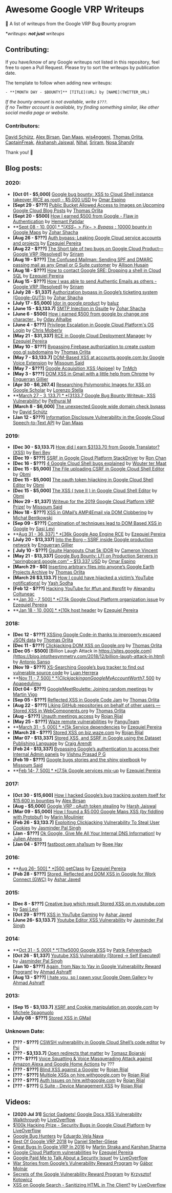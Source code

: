 # Awesome Google VRP Writeups
🐛 A list of writeups from the Google VRP Bug Bounty program

*\*writeups: **not just** writeups*

## Contributing:

If you have/know of any Google writeups not listed in this repository, feel free to open a Pull Request. Please try to sort the writeups by publication date.

The template to follow when adding new writeups:
```
- **[MONTH DAY - $BOUNTY]** [TITLE](URL) by [NAME](TWITTER_URL)
```
*If the bounty amount is not available, write `$???`.*<br>
*If no Twitter account is available, try finding something similar, like other social media page or website.*

### Contributors:

[David Schütz](https://twitter.com/xdavidhu), [Alex Birsan](https://twitter.com/alxbrsn), [Dan Maas](https://www.linkedin.com/in/dan-maas-66b2a045/), [wis4nggeni](https://twitter.com/_wis4nggeni), [Thomas Orlita](https://twitter.com/ThomasOrlita), [CaptainFreak](https://twitter.com/0xCaptainFreak), [Akshansh Jaiswal](https://twitter.com/akshanshjaiswl), [Nihal](https://twitter.com/iamnihal_), [Sriram](https://www.twitter.com/sriramoffcl/), [Nosa Shandy](https://apapedulimu.click)

Thank you! 🎉

## Blog posts:

### 2020:

- **[Oct 01 - $5,000]** [Google bug bounty: XSS to Cloud Shell instance takeover (RCE as root) - $5,000 USD](https://omespino.com/write-up-google-bug-bounty-xss-to-cloud-shell-instance-takeover-rce-as-root-5000-usd/) by [Omar Espino](https://twitter.com/omespino)
- **[Sept 29 - $???]** [Public Bucket Allowed Access to Images on Upcoming Google Cloud Blog Posts](https://websecblog.com/vulns/public-google-cloud-blog-bucket/) by [Thomas Orlita](https://twitter.com/ThomasOrlita)
- **[Sept 20 - $500]** [How I earned $500 from Google - Flaw in Authentication](https://medium.com/bugbountywriteup/how-i-earned-500-from-google-flaw-in-authentication-a40018c05616/) by [Hemant Patidar](https://twitter.com/HemantSolo)
- **[Sept 08 - $10,000]** [XSS->Fix->Bypass: 10000$ bounty in Google Maps](https://www.ehpus.com/post/xss-fix-bypass-10000-bounty-in-google-maps) by [Zohar Shacha](https://www.linkedin.com/in/zohar-shachar/)
- **[Aug 26 - $???]** [Auth bypass: Leaking Google Cloud service accounts and projects](https://www.ezequiel.tech/2020/08/leaking-google-cloud-projects.html) by [Ezequiel Pereira](https://twitter.com/epereiralopez)
- **[Aug 22 - $???]** [The Short tale of two bugs on Google Cloud Product— Google VRP [Resolved]](https://medium.com/bugbountywriteup/the-short-tale-of-two-bugs-on-google-cloud-product-google-vrp-resolved-47c913dca8fc) by [Sriram](https://twitter.com/sriramoffcl)
- **[Aug 19 - $???]** [The Confused Mailman: Sending SPF and DMARC passing mail as any Gmail or G Suite customer](https://ezh.es/blog/2020/08/the-confused-mailman-sending-spf-and-dmarc-passing-mail-as-any-gmail-or-g-suite-customer/) by [Allison Husain](https://twitter.com/ezhes_)
- **[Aug 18 - $???]** [How to contact Google SRE: Dropping a shell in Cloud SQL](https://www.ezequiel.tech/2020/08/dropping-shell-in.html) by [Ezequiel Pereira](https://twitter.com/epereiralopez)
- **[Aug 15 - $???]** [How I was able to send Authentic Emails as others - Google VRP [Resolved]](https://medium.com/@sriram_offcl/how-i-was-able-to-send-authentic-emails-as-others-google-vrp-resolved-2af94295f326) by [Sriram](https://www.twitter.com/sriramoffcl/)
- **[July 28 - $1,337]** [Authorization bypass in Google’s ticketing system (Google-GUTS)](https://www.ehpus.com/post/authorization-bypass-in-google-s-ticketing-system) by [Zohar Shacha](https://www.linkedin.com/in/zohar-shachar/)
- **[July 17 - $5,000]** [Idor in google product](https://medium.com/@balook/idor-in-google-datastudio-google-com-f2fa51b763de) by [baluz](https://twitter.com/critical_b0y)
- **[June 15 - $3,133.7]** [SMTP Injection in Gsuite](https://www.ehpus.com/post/smtp-injection-in-gsuite) by [Zohar Shacha](https://www.linkedin.com/in/zohar-shachar/)
- **[June 6 - $500]** [How i earned $500 from google by change one character .](https://medium.com/@odayalhalbe1/how-i-earned-500-from-google-by-change-one-character-8350d2b618e5) by [Oday Alhalbe](https://bughunter.withgoogle.com/profile/91a2e03b-0b0d-422c-9cd6-aa2a2ae24b57)
- **[June 4 - $???]** [Privilege Escalation in Google Cloud Platform's OS Login](https://gitlab.com/gitlab-com/gl-security/gl-redteam/red-team-tech-notes/-/tree/master/oslogin-privesc-june-2020) by [Chris Moberly](https://twitter.com/init_string)
- **[May 21 - $31,337]** [RCE in Google Cloud Deployment Manager](https://www.ezequiel.tech/2020/05/rce-in-cloud-dm.html) by [Ezequiel Pereira](https://twitter.com/epereiralopez)
- **[May 10 - $???]** [Bypassing Firebase authorization to create custom goo.gl subdomains](https://websecblog.com/vulns/bypassing-firebase-authorization-to-create-custom-goo-gl-subdomains/) by [Thomas Orlita](https://twitter.com/ThomasOrlita)
- **[May 7 - $3,133.7]** [DOM-Based XSS at accounts.google.com by Google Voice Extension](http://www.missoumsai.com/google-accounts-xss.html) by [Missoum Said](https://twitter.com/missoum1307)
- **[May 7 - $???]** [Google Acquisition XSS (Apigee)](https://medium.com/@TnMch/google-acquisition-xss-apigee-5479d7b5dc4) by [TnMch](https://twitter.com/TnMch_)
- **[May 3 - $???]** [DOM XSS in Gmail with a little help from Chrome](https://opnsec.com/2020/05/dom-xss-in-gmail-with-a-little-help-from-chrome/) by [Enguerran Gillier](https://twitter.com/opnsec)
- **[Apr 30 - $6,267.4]** [Researching Polymorphic Images for XSS on Google Scholar](https://blog.doyensec.com/2020/04/30/polymorphic-images-for-xss.html) by [Lorenzo Stella](https://twitter.com/doyensec)
- **[March 27 - $3,133.7]** [$3133.7 Google Bug Bounty Writeup- XSS Vulnerability!](https://pethuraj.com/blog/google-bug-bounty-writeup/) by [Pethuraj M](https://twitter.com/itsmepethu)
- **[March 8 - $6,000]** [The unexpected Google wide domain check bypass](https://bugs.xdavidhu.me/google/2020/03/08/the-unexpected-google-wide-domain-check-bypass/) by [David Schütz](https://twitter.com/xdavidhu)
- **[Jan 12 - $???]** [Information Disclosure Vulnerability in the Google Cloud Speech-to-Text API](https://www.dcine.com/2020/01/12/information-disclosure-vulnerability-in-the-google-cloud-speech-to-text-api/) by [Dan Maas](https://www.linkedin.com/in/dan-maas-66b2a045/)

### 2019:

- **[Dec 30 - $3,133.7]** [How did I earn $3133.70 from Google Translator? (XSS)](https://medium.com/monetary/how-did-i-earn-3133-70-from-google-translator-9becf942dbdc) by [Beri Bey](https://medium.com/@beribeys)
- **[Dec 19 - $???]** [SSRF in Google Cloud Platform StackDriver](https://ngailong.wordpress.com/2019/12/19/google-vrp-ssrf-in-google-cloud-platform-stackdriver/) by [Ron Chan](https://twitter.com/ngalongc)
- **[Dec 16 - $???]** [4 Google Cloud Shell bugs explained](https://offensi.com/2019/12/16/4-google-cloud-shell-bugs-explained-introduction/) by [Wouter ter Maat](https://twitter.com/wtm_offensi)
- **[Dec 15 - $5,000]** [The File uploading CSRF in Google Cloud Shell Editor](https://obmiblog.blogspot.com/2019/12/gcp-5k-file-uploading-csrf.html) by [Obmi](https://bughunter.withgoogle.com/profile/40997bbc-945a-4eca-8408-eed302641c96)
- **[Dec 15 - $5,000]** [The oauth token hijacking in Google Cloud Shell Editor](https://obmiblog.blogspot.com/2019/12/gcp-5k-oauth-token-hijack.html) by [Obmi](https://bughunter.withgoogle.com/profile/40997bbc-945a-4eca-8408-eed302641c96)
- **[Dec 15 - $5,000]** [The XSS ( type II ) in Google Cloud Shell Editor](https://obmiblog.blogspot.com/2019/12/gcp-5k-xss-type-ii.html) by [Obmi](https://bughunter.withgoogle.com/profile/40997bbc-945a-4eca-8408-eed302641c96)
- **[Nov 29 - $1,337]** [Writeup for the 2019 Google Cloud Platform VRP Prize!](https://medium.com/@missoum1307/writeup-for-the-2019-google-cloud-platform-vrp-prize-4e104ef9f204) by [Missoum Said](https://twitter.com/missoum1307)
- **[Nov 18 - $???]** [XSS in GMail’s AMP4Email via DOM Clobbering](https://research.securitum.com/xss-in-amp4email-dom-clobbering/) by [Michał Bentkowski](https://twitter.com/SecurityMB)
- **[Sep 09 - $???]** [Combination of techniques lead to DOM Based XSS in Google](http://sasi2103.blogspot.com/2016/09/combination-of-techniques-lead-to-dom.html) by [Sasi Levi](https://twitter.com/sasi2103)
- **[Aug 31 - $36,337]** [$36k Google App Engine RCE](https://www.ezequiel.tech/p/36k-google-app-engine-rce.html) by [Ezequiel Pereira](https://twitter.com/epereiralopez)
- **[July 20 - $13,337]** [Into the Borg – SSRF inside Google production network](https://opnsec.com/2018/07/into-the-borg-ssrf-inside-google-production-network/) by [Enguerran Gillier](https://twitter.com/opnsec)
- **[ July 10 - $???]** [Gsuite Hangouts Chat 5k IDOR](https://secreltyhiddenwriteups.blogspot.com/2018/07/gsuite-hangouts-chat-5k-idor.html) by [Cameron Vincent](https://twitter.com/secretlyhidden1)
- **[May 21 - $13,337]** [Google Bug Bounty: LFI on Production Servers in “springboard.google.com” – $13,337 USD](https://omespino.com/write-up-google-bug-bounty-lfi-on-production-servers-in-redacted-google-com-13337-usd/) by [Omar Espino](https://twitter.com/omespino)
- **[March 29 - $0]** [Inserting arbitrary files into anyone’s Google Earth Projects Archive](https://websecblog.com/vulns/google-earth-studio-vulnerability/) by [Thomas Orlita](https://twitter.com/ThomasOrlita)
- **[March 26 $3,133.7]** [How I could have hijacked a victim’s YouTube notifications!](https://hackademic.co.in/youtube-bug/) by [Yash Sodha](https://twitter.com/y_sodha)
- **[Feb 12 - $???]** [Hacking YouTube for #fun and #profit](https://www.linkedin.com/pulse/hacking-youtube-fun-profit-alexandru-coltuneac/) by [Alexandru Coltuneac](https://twitter.com/dekeeu)
- **[Jan 30 - $7,500]** [$7.5k Google Cloud Platform organization issue](https://www.ezequiel.tech/2019/01/75k-google-cloud-platform-organization.html) by [Ezequiel Pereira](https://twitter.com/epereiralopez)
- **[Jan 18 - $10,000]** [$10k host header](https://www.ezequiel.tech/p/10k-host-header.html) by [Ezequiel Pereira](https://twitter.com/epereiralopez)

### 2018:

- **[Dec 12 - $???]** [XSSing Google Code-in thanks to improperly escaped JSON data](https://websecblog.com/vulns/google-code-in-xss/) by [Thomas Orlita](https://twitter.com/ThomasOrlita)
- **[Dec 11 - $???]** [Clickjacking DOM XSS on Google.org](https://websecblog.com/vulns/clickjacking-xss-on-google-org/) by [Thomas Orlita](https://twitter.com/ThomasOrlita)
- **[Dec 05 - $500]** [Billion Laugh Attack in https://sites.google.com](https://blog.intothesymmetry.com/2018/12/billion-laugh-attack-in.html) by [Antonio Sanso](https://twitter.com/asanso)
- **[Nov 19 - $???]** [XS-Searching Google’s bug tracker to find out vulnerable source code](https://medium.com/@luanherrera/xs-searching-googles-bug-tracker-to-find-out-vulnerable-source-code-50d8135b7549) by [Luan Herrera](https://twitter.com/lbherrera_)
- **[Nov 11 - $7,500]** [Clickjacking on Google MyAccount Worth 7,500$](https://apapedulimu.click/clickjacking-on-google-myaccount-worth-7500/) by [Apapedulimu](https://twitter.com/LocalHost31337)
- **[Oct 04 - $???]** [GoogleMeetRoulette: Joining random meetings](https://www.martinvigo.com/googlemeetroulette/) by [Martin Vigo](https://twitter.com/martin_vigo)
- **[Sep 05 - $???]** [Reflected XSS in Google Code Jam](https://websecblog.com/vulns/reflected-xss-in-google-code-jam/) by [Thomas Orlita](https://twitter.com/ThomasOrlita)
- **[Aug 22 - $???]** [Liking GitHub repositories on behalf of other users — Stored XSS in WebComponents.org](https://websecblog.com/vulns/stored-xss-in-webcomponents-org/) by [Thomas Orlita](https://twitter.com/ThomasOrlita)
- **[Aug - $???]** [Unauth meetings access](https://sites.google.com/securifyinc.com/vrp-writeups/google-meet/authorization-bugs) by [Rojan Rijal](https://twitter.com/mallocsys)
- **[May 25 - $???]** [Waze remote vulnerabilities](http://blog.appscan.io/index.php/2018/05/25/waze-remote-vulnerability-technical-report/) by [PanguTeam](https://twitter.com/PanguTeam)
- **[March 31 - $5,000]** [$5k Service dependencies](https://www.ezequiel.tech/p/5k-service-dependencies.html) by [Ezequiel Pereira](https://twitter.com/epereiralopez)
- **[March 28 - $???]** [Stored XSS on biz.waze.com](https://sites.google.com/securifyinc.com/vrp-writeups/waze/waze-xss) by [Rojan Rijal](https://twitter.com/mallocsys)
- **[Mar 07 - $13,337]** [Stored XSS, and SSRF in Google using the Dataset Publishing Language](https://s1gnalcha0s.github.io/dspl/2018/03/07/Stored-XSS-and-SSRF-Google.html) by [Craig Arendt](https://twitter.com/signalchaos)
- **[Feb 24 - $13,337]** [Bypassing Google’s authentication to access their Internal Admin panels](https://medium.com/bugbountywriteup/bypassing-googles-fix-to-access-their-internal-admin-panels-12acd3d821e3) by [Vishnu Prasad P G](https://twitter.com/vishnuprasadnta)
- **[Feb 19 - $???]** [Google bugs stories and the shiny pixelbook](https://bughunt1307.herokuapp.com/googlebugs.html) by [Missoum Said](https://twitter.com/missoum1307)
- **[Feb 14- $7,500]** [$7.5k Google services mix-up](https://www.ezequiel.tech/p/75k-google-services-mix-up.html) by [Ezequiel Pereira](https://twitter.com/epereiralopez)

### 2017:

- **[Oct 30 - $15,600]** [How I hacked Google’s bug tracking system itself for $15,600 in bounties](https://medium.com/@alex.birsan/messing-with-the-google-buganizer-system-for-15-600-in-bounties-58f86cc9f9a5) by [Alex Birsan](https://twitter.com/alxbrsn)
- **[Aug - $5,000]** [Google VRP : oAuth token stealing](http://bugdisclose.blogspot.com/2017/08/google-vrp-oauth-token-stealing.html) by [Harsh Jaiswal](https://twitter.com/rootxharsh)
- **[Mar 09 - $5,000]** [How I found a $5,000 Google Maps XSS (by fiddling with Protobuf)](https://medium.com/@marin_m/how-i-found-a-5-000-google-maps-xss-by-fiddling-with-protobuf-963ee0d9caff) by [Marin Moulinier](https://github.com/marin-m)
- **[Feb 26 - $3,133.7]** [Exploiting Clickjacking Vulnerability To Steal User Cookies](https://jasminderpalsingh.info/exploiting-google-clickjacking-vulnerability-to-steal-user-cookies/) by [Jasminder Pal Singh](https://twitter.com/Singh_Jasminder)
- **[Jan - $???]** [Ok Google, Give Me All Your Internal DNS Information!](https://www.rcesecurity.com/2017/03/ok-google-give-me-all-your-internal-dns-information/) by [Julien Ahrens](https://twitter.com/MrTuxracer)
- **[Jan 04 - $???]** [fastboot oem sha1sum](https://securityresear.ch/2017/01/04/fastboot-oem-sha1sum/) by [Roee Hay](https://twitter.com/roeehay)

### 2016:

- **[Aug 26- $500]** [$500 getClass](https://www.ezequiel.tech/p/500-getclass.html) by [Ezequiel Pereira](https://twitter.com/epereiralopez)
- **[Feb 28 - $???]** [Stored, Reflected and DOM XSS in Google for Work Connect (GWC)](http://respectxss.blogspot.com/2016/02/stored-reflected-and-dom-xss-in-google.html) by [Ashar Javed](https://twitter.com/soaj1664ashar)

### 2015:

- **[Dec 8 - $???]** [Creative bug which result Stored XSS on m.youtube.com](http://sasi2103.blogspot.com/2015/12/creative-bug-which-result-stored-xss-on.html) by [Sasi Levi](https://twitter.com/sasi2103)
- **[Oct 29 - $???]** [XSS in YouTube Gaming](http://respectxss.blogspot.com/2015/10/xss-in-youtube-gaming.html) by [Ashar Javed](https://twitter.com/soaj1664ashar)
- **[June 26- $3,133.7]** [Youtube Editor XSS Vulnerability](https://jasminderpalsingh.info/youtube-editor-stored-dom-based-and-self-executed-xss-vulnerability/) by [Jasminder Pal Singh](https://twitter.com/Singh_Jasminder)

### 2014:

- **[Oct 31 - $5,000]** [The 5000$ Google XSS](https://blog.it-securityguard.com/bugbounty-the-5000-google-xss/) by [Patrik Fehrenbach](https://twitter.com/itsecurityguard)
- **[Oct 26 - $1,337]** [Youtube XSS Vulnerability [Stored -> Self Executed]](https://jasminderpalsingh.info/youtube-xss-vulnerability-stored-self-executed/) by [Jasminder Pal Singh](https://twitter.com/Singh_Jasminder)
- **[Jan 10 - $???]** [Again, from Nay to Yay in Google Vulnerability Reward Program!](https://blog.yappare.com/2014/01/again-from-nay-to-yay-in-google.html) by [Ahmad Ashraff](https://twitter.com/yappare)
- **[Aug 13 - $???]** [I hate you, so I pawn your Google Open Gallery](https://blog.yappare.com/2014/08/i-hate-you-so-i-pawn-your-google-open.html) by [Ahmad Ashraff](https://twitter.com/yappare)

### 2013:

- **[Sep 15 - $3,133.7]** [XSRF and Cookie manipulation on google.com](https://blog.miki.it/2013/9/15/xsrf-cookie-setting-google/) by [Michele Spagnuolo](https://twitter.com/mikispag)
- **[July 08 - $???]** [Stored XSS in GMail](https://blog.miki.it/2013/7/8/stored-xss-in-gmail/)

### Unknown Date:

- **[??? - $???]** [CSWSH vulnerability in Google Cloud Shell’s code editor](https://ψ.fun/i/yvpMj) by [Psi](https://ψ.fun/)
- **[??? - $3,133.7]** [Open redirects that matter](https://sites.google.com/site/bughunteruniversity/best-reports/openredirectsthatmatter) by [Tomasz Bojarski](https://bughunter.withgoogle.com/profile/c25fa487-a4df-4e2e-b877-4d31d8964b82)
- **[???- $???]** [Voice Squatting & Voice Masquerading Attack against Amazon Alexa and Google Home Actions](https://sites.google.com/site/voicevpasec/) by ???
- **[??? - $???]** [Blind XSS against a Googler](https://sites.google.com/securifyinc.com/vrp-writeups/hire-with-google/blind-xss) by [Rojan Rijal](https://twitter.com/mallocsys)
- **[??? - $???]** [Multiple XSSs on hire.withgoogle.com](https://sites.google.com/securifyinc.com/vrp-writeups/hire-with-google/xsses) by [Rojan Rijal](https://twitter.com/mallocsys)
- **[??? - $???]** [Auth Issues on hire.withgoogle.com](https://sites.google.com/securifyinc.com/vrp-writeups/hire-with-google/auth-issues) by [Rojan Rijal](https://twitter.com/mallocsys)
- **[??? - $???]** [G Suite - Device Management XSS](https://sites.google.com/securifyinc.com/vrp-writeups/gsuite/bookmark-xss-device-management) by [Rojan Rijal](https://twitter.com/mallocsys)

## Videos:

- **[2020 Jul 31]** [Script Gadgets! Google Docs XSS Vulnerability Walkthrough](https://www.youtube.com/watch?v=aCexqB9qi70) by [LiveOverflow](https://twitter.com/LiveOverflow/)
- [$100k Hacking Prize - Security Bugs in Google Cloud Platform](https://www.youtube.com/watch?v=J2icGMocQds) by [LiveOverflow](https://twitter.com/LiveOverflow/)
- [Google Bug Hunters](https://www.youtube.com/watch?v=DTXUMBc1zEc) by [Eduardo Vela Nava](https://twitter.com/sirdarckcat)
- [Best Of Google VRP 2018](https://www.youtube.com/watch?v=mJwZfRXs83M) by [Daniel Stelter-Gliese](https://ch.linkedin.com/in/daniel-stelter-gliese-170a70a2)
- [Great Bugs In Google VRP In 2016](https://www.youtube.com/watch?v=zs_nEJ9fh_4) by [Martin Straka and Karshan Sharma](https://nullcon.net/website/goa-2017/about-speakers.php)
- [Google Cloud Platform vulnerabilities](https://www.youtube.com/watch?v=9pviQ19njIs) by [Ezequiel Pereira](https://twitter.com/epereiralopez)
- [Google Paid Me to Talk About a Security Issue!](https://www.youtube.com/watch?v=E-P9USG6kLs) by [LiveOverflow](https://twitter.com/LiveOverflow/)
- [War Stories from Google’s Vulnerability Reward Program](https://www.youtube.com/watch?v=QoE0M7v84ZU) by [Gábor Molnár](https://twitter.com/molnar_g)
- [Secrets of the Google Vulnerability Reward Program](https://www.youtube.com/watch?v=ueEsOnHJZ80) by [Krzysztof Kotowicz](https://ch.linkedin.com/in/kkotowicz)
- [XSS on Google Search - Sanitizing HTML in The Client?](https://www.youtube.com/watch?v=lG7U3fuNw3A) by [LiveOverflow](https://twitter.com/LiveOverflow/)
